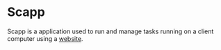 # Scapp
Scapp is a application used to run and manage tasks running on a client computer using a [website](https://scapp-web.web.app). 
